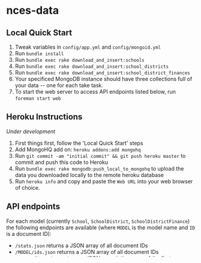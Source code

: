 nces-data
=========

Local Quick Start
-----------------
1. Tweak variables in `config/app.yml` and `config/mongoid.yml`
2. Run `bundle install`
3. Run `bundle exec rake download_and_insert:schools`
4. Run `bundle exec rake download_and_insert:school_districts`
5. Run `bundle exec rake download_and_insert:school_district_finances`
6. Your specificed MongoDB instance should have three collections full of your data -- one for each take task.
7. To start the web server to access API endpoints listed below, run `foreman start web`

Heroku Instructions
-------------------
*Under development*

1. First things first, follow the 'Local Quick Start' steps
2. Add MongoHQ add on: `heroku addons:add mongohq`
3. Run `git commit -am "initial commit" && git push heroku master` to commit and push this code to Heroku
4. Run `bundle exec rake mongodb:push_local_to_mongohq` to upload the data you downloaded locally to the remote heroku database
5. Run `heroku info` and copy and paste the `Web URL` into your web browser of choice.

API endpoints
-------------
For each model (currently `School`, `SchoolDistrict`, `SchoolDistrictFinance`) the following endpoints are available (where `MODEL` is the model name and `ID` is a document ID):
- `/stats.json` returns a JSON array of all document IDs
- `/MODEL/ids.json` returns a JSON array of all document IDs
- `/MODEL/first.json` returns a JSON associative array of the first document's data
- `/MODEL/ID.json` returns a JSON associative array of the first document's data
- `/MODEL/by_primary_key.json?id=PRIMARY_KEY_ID` returns an array of JSON associative arrays of the matches.
 - for example, `/School/by_primary_key.json?id=010000201670` does a School.where(:NCESSCH => "010000201670") query. The primary key is defined by the model's `important_header_key` method.
- `/MODEL/all.csv` sends a CSV file to the client with all documents' data

Notes
-----
- Used `(Model.first.as_json.keys - ["_id","c_at","u_at"]).each{|f| puts "field :#{f}, :type => String"}` from `irb` to get list of fields for lib/models/*.rb` files -- this was essential getting `.to_csv` to work
